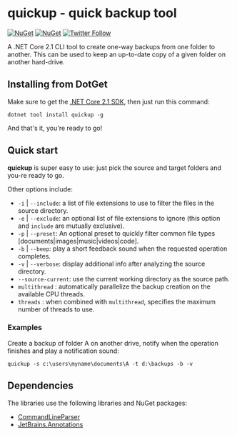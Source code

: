 # quickup - quick backup tool

[![NuGet](https://img.shields.io/nuget/v/quickup.svg)](https://www.nuget.org/packages/quickup/) [![NuGet](https://img.shields.io/nuget/dt/quickup.svg)](https://www.nuget.org/stats/packages/quickup?groupby=Version) [![Twitter Follow](https://img.shields.io/twitter/follow/Sergio0694.svg?style=flat&label=Follow)](https://twitter.com/SergioPedri)

A .NET Core 2.1 CLI tool to create one-way backups from one folder to another. This can be used to keep an up-to-date copy of a given folder on another hard-drive.

## Installing from DotGet

Make sure to get the [.NET Core 2.1 SDK](https://www.microsoft.com/net/download/dotnet-core/sdk-2.1.300), then just run this command:

```
dotnet tool install quickup -g
```

And that's it, you're ready to go!

## Quick start

**quickup** is super easy to use: just pick the source and target folders and you-re ready to go.

Other options include:
* `-i` | `--include`: a list of file extensions to use to filter the files in the source directory.
* `-e` | `--exclude`: an optional list of file extensions to ignore (this option and `include` are mutually exclusive).
* `-p` | `--preset`: An optional preset to quickly filter common file types [documents|images|music|videos|code].
* `-b` | `--beep`: play a short feedback sound when the requested operation completes.
* `-v` | `--verbose`: display additional info after analyzing the source directory.
* `--source-current`: use the current working directory as the source path.
* `multithread` : automatically parallelize the backup creation on the available CPU threads.
* `threads` : when combined with `multithread`, specifies the maximum number of threads to use.

### Examples

Create a backup of folder A on another drive, notify when the operation finishes and play a notification sound:

```
quickup -s c:\users\myname\documents\A -t d:\backups -b -v
```

## Dependencies

The libraries use the following libraries and NuGet packages:

* [CommandLineParser](https://www.nuget.org/packages/commandlineparser/)
* [JetBrains.Annotations](https://www.nuget.org/packages/JetBrains.Annotations/)
